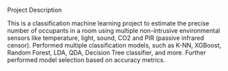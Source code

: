 Project Description

This is a classification machine learning project to estimate the precise number of occupants in a room using multiple non-intrusive environmental sensors like temperature, light, sound, CO2 and PIR (passive infrared censor).
Performed multiple classification models, such as K-NN, XGBoost, Random Forest, LDA, QDA, Decision Tree classifier, and more. 
Further performed model selection based on accuracy metrics.
